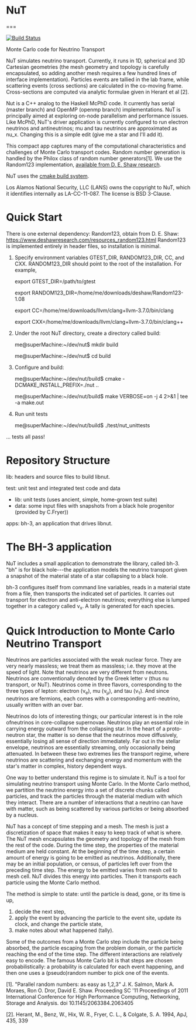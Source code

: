 # NuT
===

[![Build Status](https://travis-ci.org/lanl/NuT.svg?branch=feat-add-gtest)](https://travis-ci.org/lanl/NuT)

Monte Carlo code for Neutrino Transport

NuT simulates neutrino transport. Currently, it runs in 1D, spherical and 3D Cartesian geometries (the mesh geometry and topology is carefully encapsulated, so adding another mesh requires a few hundred lines of interface implementation). Particles events are tallied in the lab frame, while scattering events (cross sections) are calculated in the co-moving frame. Cross-sections are computed via analytic formulae given in Herant et al [2].

Nut is a C++ analog to the Haskell McPhD code. It currently has serial (master branch) and OpenMP (openmp branch) implementations. NuT is principally aimed at exploring on-node parallelism and performance issues. Like McPhD, NuT's driver application is currently configured to run electron neutrinos and antineutrinos; mu and tau neutrinos are approximated as nu_x. Changing this is a simple edit (give me a star and I'll add it).

This compact app captures many of the computational characteristics and challenges of Monte Carlo transport codes. Random number generation is handled by the Philox class of random number generators[1]. We use the Random123 implementation, [available from D. E. Shaw research](http://www.deshawresearch.com/downloads/download_random123.cgi/ "D. E. Shaw Research").

NuT uses the [cmake build system](http://cmake.org/ "CMake").

Los Alamos National Security, LLC (LANS) owns the copyright to NuT, which it identifies internally as LA-CC-11-087. The license is BSD 3-Clause.

Quick Start
===========
There is one external dependency: Random123, obtain from D. E. Shaw:
   https://www.deshawresearch.com/resources_random123.html
Random123 is implemented entirely in header files, so installation is minimal.

1. Specify environment variables GTEST_DIR, RANDOM123_DIR, CC, and CXX. RANDOM123_DIR
should point to the root of the installation. For example,

   export GTEST_DIR=/path/to/gtest 

   export RANDOM123_DIR=/home/me/downloads/deshaw/Random123-1.08

   export CC=/home/me/downloads/llvm/clang+llvm-3.7.0/bin/clang

   export CXX=/home/me/downloads/llvm/clang+llvm-3.7.0/bin/clang++

2. Under the root NuT directory, create a directory called build:

   me@superMachine:~/dev/nut$ mkdir build

   me@superMachine:~/dev/nut$ cd build

3. Configure and build:

   me@superMachine:~/dev/nut/build$ cmake -DCMAKE_INSTALL_PREFIX=./nut ..

   me@superMachine:~/dev/nut/build$ make VERBOSE=on -j 4 2>&1 | tee -a make.out

4. Run unit tests

   me@superMachine:~/dev/nut/build$ ./test/nut_unittests

... tests all pass!




Repository Structure
====================

lib: headers and source files to build libnut.

test: unit test and integrated test code and data
  * lib: unit tests (uses ancient, simple, home-grown test suite)
  * data: some input files with snapshots from a black hole progenitor (provided by C.Fryer))

apps: bh-3, an application that drives libnut.


The BH-3 application
====================

NuT includes a small application to demonstrate the library, called bh-3.
"bh" is for black hole---the application models the neutrino transport given a snapshot of the material state of a star collapsing to a black hole.

bh-3 configures itself from command line variables, reads in a material state from a file, then transports the indicated set of particles.
It carries out transport for electron and anti-electron neutrinos; everything else is lumped together in a category called &nu;<sub>x</sub>.
A tally is generated for each species.



Quick Introduction to Monte Carlo Neutrino Transport
====================================================

Neutrinos are particles associated with the weak nuclear force.
They are very nearly massless; we treat them as massless; i.e. they move at the speed of light.
Note that neutrinos are very different from neutrons.
Neutrinos are conventionally denoted by the Greek letter &nu; (thus nu transport, or NuT).
Neutrinos come in three flavors, corresponding to the three types of lepton: electron (&nu;<sub>e</sub>), mu (&nu;<sub>&mu;</sub>), and tau (&nu;<sub>&tau;</sub>).
And since neutrinos are fermions, each comes with a corresponding anti-neutrino, usually written with an over bar.

Neutrinos do lots of interesting things; our particular interest is in the role ofneutrinos in  core-collapse supernovae.
Neutrinos play an essential role in carrying energy outward from the collapsing star.
In the heart of a proto-neutron star, the matter is so dense that the neutrinos move diffusively, essentially losing all sense of direction immediately.
Far out in the stellar envelope, neutrinos are essentially streaming, only occasionally being attenuated.
In between these two extremes lies the transport regime, where neutrinos are scattering and exchanging energy and momentum with the star's matter in complex, history dependent ways.

One way to better understand this regime is to simulate it.
NuT is a tool for simulating neutrino transport using Monte Carlo.
In the Monte Carlo method, we partition the neutrino energy into a set of discrete chunks called particles, and track the particles through the material medium with which they interact.
There are a number of interactions that a neutrino can have with matter, such as being scattered by various particles or being absorbed by a nucleus.

NuT has a concept of time stepping and a mesh.
The mesh is just a discretization of space that makes it easy to keep track of what is where.
The NuT mesh encapsulates the geometry and topology of the mesh from the rest of the code.
During the time step, the properties of the material medium are held constant.
At the beginning of the time step, a certain amount of energy is going to be emitted as neutrinos.
Additionally, there may be an initial population, or census, of particles left over from the preceding time step.
The energy to be emitted varies from mesh cell to mesh cell.
NuT divides this energy into particles.
Then it transports each particle using the Monte Carlo method.

The method is simple to state: until the particle is dead, gone, or its time is up,

1. decide the next step,
2. apply the event by advancing the particle to the event site, update its clock, and change the particle state,
3. make notes about what happened (tally).

Some of the outcomes from a Monte Carlo step include the particle being absorbed, the particle escaping from the problem domain, or the particle reaching the end of the time step.
The different interactions are relatively easy to encode.
The famous Monte Carlo bit is that steps are chosen probabilistically:
a probability is calculated for each event happening, and then one uses a (pseudo)random number to pick one of the events.


[1]. "Parallel random numbers: as easy as 1,2,3" J. K. Salmon, Mark A. Moraes, Ron O. Dror, David E. Shaw. Proceeding SC '11 Proceedings of 2011 International Conference for High Performance Computing, Networking, Storage and Analysis. doi 10.1145/2063384.2063405

[2]. Herant, M., Benz, W., Hix, W. R., Fryer, C. L., & Colgate, S. A. 1994, ApJ, 435, 339
